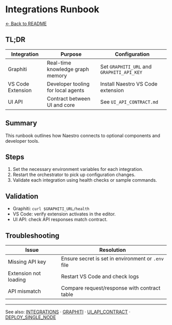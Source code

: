 # Integrations Runbook

[← Back to README](../README.md)

## TL;DR
| Integration | Purpose | Configuration |
|-------------|---------|---------------|
| Graphiti | Real-time knowledge graph memory | Set `GRAPHITI_URL` and `GRAPHITI_API_KEY` |
| VS Code Extension | Developer tooling for local agents | Install Naestro VS Code extension |
| UI API | Contract between UI and core | See `UI_API_CONTRACT.md` |

## Summary
This runbook outlines how Naestro connects to optional components and developer tools.

## Steps
1. Set the necessary environment variables for each integration.
2. Restart the orchestrator to pick up configuration changes.
3. Validate each integration using health checks or sample commands.

## Validation
- Graphiti: `curl $GRAPHITI_URL/health`
- VS Code: verify extension activates in the editor.
- UI API: check API responses match contract.

## Troubleshooting
| Issue | Resolution |
|-------|-----------|
| Missing API key | Ensure secret is set in environment or `.env` file |
| Extension not loading | Restart VS Code and check logs |
| API mismatch | Compare request/response with contract table |

---

See also: [INTEGRATIONS](INTEGRATIONS.md) · [GRAPHITI](GRAPHITI.md) · [UI_API_CONTRACT](UI_API_CONTRACT.md) · [DEPLOY_SINGLE_NODE](DEPLOY_SINGLE_NODE.md)
